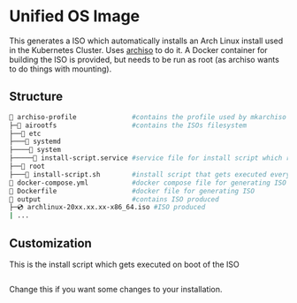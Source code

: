 # Unified OS Image

This generates a ISO which automatically installs an Arch Linux install used in the Kubernetes Cluster.
Uses [archiso](https://wiki.archlinux.org/title/Archiso) to do it. A Docker container for building the ISO is provided, but needs to be run as root (as archiso wants to do things with mounting).

## Structure

```sh
📁 archiso-profile              #contains the profile used by mkarchiso
├─📁 airootfs                   #contains the ISOs filesystem
├──📁 etc
├───📁 systemd
├────📁 system
├─────📄 install-script.service #service file for install script which runs on every boot
├──📁 root
├───📄 install-script.sh        #install script that gets executed every boot
📄 docker-compose.yml           #docker compose file for generating ISO
📄 Dockerfile                   #docker file for generating ISO
📁 output                       #contains ISO produced
├─💿 archlinux-20xx.xx.xx-x86_64.iso #ISO produced
| ...
```
## Customization

This is the install script which gets executed on boot of the ISO
```sh:archiso-profile/airootfs/root/install-script.sh

```
Change this if you want some changes to your installation.
